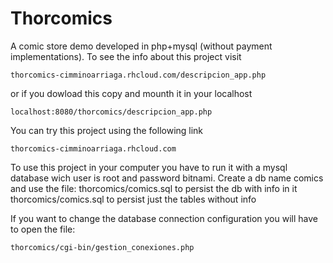 Thorcomics
==========

A comic store demo developed in php+mysql (without payment
implementations). To see the info about this project visit

	thorcomics-cimminoarriaga.rhcloud.com/descripcion_app.php

or if you dowload this copy and mounth it in your localhost

	localhost:8080/thorcomics/descripcion_app.php

You can try this project using the following link

	thorcomics-cimminoarriaga.rhcloud.com

To use this project in your computer you have to run it with a 
mysql database wich user is root and password bitnami.
Create a db name comics and use the file:
	thorcomics/comics.sql to persist the db with info in it
	thorcomics/comics.sql to persist just the tables without info

If you want to change the database connection configuration you
will have to open the file:
 
  	thorcomics/cgi-bin/gestion_conexiones.php
